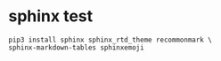sphinx test
=================

```shell
pip3 install sphinx sphinx_rtd_theme recommonmark \
sphinx-markdown-tables sphinxemoji
```

